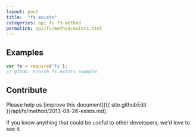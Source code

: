 ```yaml
---
layout: post
title:  "fs.exists"
categories: api fs fs-method
permalink: api/fs/method/exists.html
---
```


## Examples

```javascript
var fs = require('fs');
// @TODO: Finish fs.exists example.
```

## Contribute

Please help us [improve this document]({{ site.githubEdit }}/api/fs/method/2013-08-26-exists.md).

If you know anything that could be useful to other developers, we'd love to see it.


